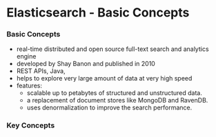 # Elasticsearch - Basic Concepts

### Basic Concepts

- real-time distributed and open source full-text search and analytics engine
- developed by Shay Banon and published in 2010
- REST APIs, Java, 
- helps to explore very large amount of data at very high speed
- features:
  - scalable up to petabytes of structured and unstructured data.
  - a replacement of document stores like MongoDB and RavenDB.
  - uses denormalization to improve the search performance.

### Key Concepts

